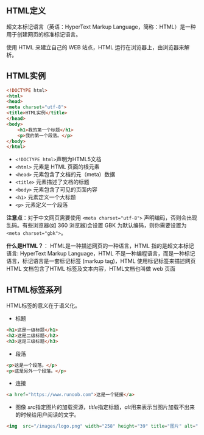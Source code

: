 ## HTML定义
超文本标记语言（英语：HyperText Markup Language，简称：HTML）是一种用于创建网页的标准标记语言。

使用 HTML 来建立自己的 WEB 站点，HTML 运行在浏览器上，由浏览器来解析。

## HTML实例
```html
<!DOCTYPE html>
<html>
<head>
<meta charset="utf-8">
<title>HTML实例</title>
</head>
<body>
    <h1>我的第一个标题</h1>
    <p>我的第一个段落。</p>
</body>
</html>
```
- ```<!DOCTYPE html>```声明为HTML5文档
- ```<html>``` 元素是 HTML 页面的根元素
- ```<head>``` 元素包含了文档的元（meta）数据
- ```<title>``` 元素描述了文档的标题
- ```<body>``` 元素包含了可见的页面内容
- ```<h1>``` 元素定义一个大标题
- ```<p>``` 元素定义一个段落

**注意点**：对于中文网页需要使用 ```<meta charset="utf-8">``` 声明编码，否则会出现乱码。有些浏览器(如 360 浏览器)会设置 GBK 为默认编码，则你需要设置为 ```<meta charset="gbk">```。

**什么是HTML？**：
HTML是一种描述网页的一种语言，HTML 指的是超文本标记语言: HyperText Markup Language，HTML 不是一种编程语言，而是一种标记语言，标记语言是一套标记标签 (markup tag)，HTML 使用标记标签来描述网页
HTML 文档包含了HTML 标签及文本内容，HTML文档也叫做 web 页面

## HTML标签系列
HTML标签的意义在于语义化。

- 标题
```html
<h1>这是一级标题</h1>
<h2>这是二级标题</h2>
<h3>这是三级标题</h3>
```
- 段落
```html
<p>这是一个段落。</p>
<p>这是另外一个段落。</p>
```
- 连接
```html
<a href="https://www.runoob.com">这是一个链接</a>
```

- 图像
*src*指定图片的加载资源，*title*指定标题，*alt*用来表示当图片加载不出来的时候给用户阅读的文字。
```html
<img  src="/images/logo.png" width="258" height="39" title="图片" alt="这是一张图片"/>
```
